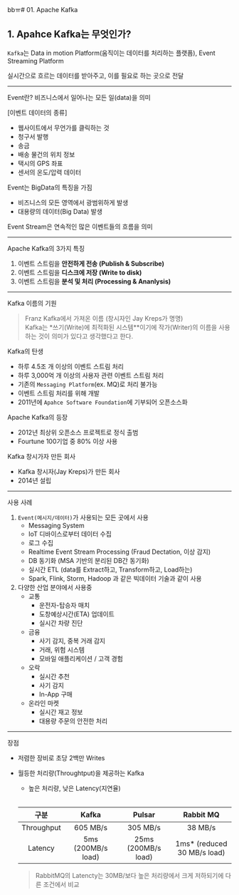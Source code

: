 bbㅠ# 01. Apache Kafka

## 1. Apahce Kafka는 무엇인가?

`Kafka`는 Data in motion Platform(움직이는 데이터를 처리하는 플랫픔), Event Streaming Platform

실시간으로 흐르는 데이터를 받아주고, 이를 필요로 하는 곳으로 전달

---

Event란? 비즈니스에서 일어나는 모든 일(data)을 의미

[이벤트 데이터의 종류]

- 웹사이트에서 무언가를 클릭하는 것
- 청구서 발행
- 송금
- 배송 물건의 위치 정보
- 택시의 GPS 좌표
- 센서의 온도/압력 데이터

Event는 BigData의 특징을 가짐

- 비즈니스의 모든 영역에서 광범위하게 발생
- 대용량의 데이터(Big Data) 발생

Event Stream은 연속적인 많은 이벤트들의 흐름을 의미

---

Apache Kafka의 3가지 특징

1. 이벤트 스트림을 **안전하게 전송 (Publish & Subscribe)**
2. 이벤트 스트림을 **디스크에 저장 (Write to disk)**
3. 이벤트 스트림을 **분석 및 처리 (Processing & Ananlysis)**

---

Kafka 이름의 기원

> Franz Kafka에서 가져온 이름 (창시자인 Jay Kreps가 명명)  
> Kafka는 \*쓰기(Write)에 최적화된 시스템\*\*이기에 작가(Writer)의 이름을 사용하는 것이 의미가 있다고 생각했다고 한다.

Kafka의 탄생

- 하루 4.5조 개 이상의 이벤트 스트림 처리
- 하루 3,000억 개 이상의 사용자 관련 이벤트 스트림 처리
- 기존의 `Messaging Platform`(ex. MQ)로 처리 불가능
- 이벤트 스트림 처리를 위해 개발
- 2011년에 `Apahce Software Foundation`에 기부되어 오픈소스화

Apache Kafka의 등장

- 2012년 최상위 오픈소스 프로젝트로 정식 출범
- Fourtune 100기업 중 80% 이상 사용

Kafka 창시가자 만든 회사

- Kafka 창시자(Jay Kreps)가 만든 회사
- 2014년 설립

---

사용 사례

1. `Event(메시지/데이터)`가 사용되는 모든 곳에서 사용
   - Messaging System
   - IoT 디바이스로부터 데이터 수집
   - 로그 수집
   - Realtime Event Stream Processing (Fraud Dectation, 이상 감지)
   - DB 동기화 (MSA 기반의 분리된 DB간 동기화)
   - 실시간 ETL (data를 Extract하고, Transform하고, Load하는)
   - Spark, Flink, Storm, Hadoop 과 같은 빅데이터 기술과 같이 사용
2. 다양한 산업 분야에서 사용중
   - 교통
     - 운전자-탑승자 매치
     - 도창예상시간(ETA) 업데이트
     - 실시간 차량 진단
   - 금융
     - 사기 감지, 중복 거래 감지
     - 거래, 위험 시스템
     - 모바일 애플리케이션 / 고객 경험
   - 오락
     - 실시간 추천
     - 사기 감지
     - In-App 구매
   - 온라인 마켓
     - 실시간 재고 정보
     - 대용량 주문의 안전한 처리

---

장점

- 저렴한 장비로 초당 2백만 Writes
- 월등한 처리량(Throughtput)을 제공하는 Kafka

  - 높은 처리량, 낮은 Latency(지연율)

  </br>

  |    구분    |       Kafka        |       Pulsar        |          Rabbit MQ           |
  | :--------: | :----------------: | :-----------------: | :--------------------------: |
  | Throughput |      605 MB/s      |      305 MB/s       |           38 MB/s            |
  |  Latency   | 5ms (200MB/s load) | 25ms (200MB/s load) | 1ms\* (reduced 30 MB/s load) |

  > RabbitMQ의 Latencty는 30MB/보다 높은 처리량에서 크게 저하되기에 다른 조건에서 비교
